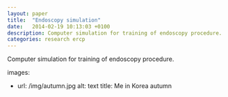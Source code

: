 ```yaml
---
layout: paper
title:  "Endoscopy simulation"
date:   2014-02-19 10:13:03 +0100
description: Computer simulation for training of endoscopy procedure.
categories: research ercp
---
```


Computer simulation for training of endoscopy procedure.

images:  
  - url: /img/autumn.jpg
    alt: text
    title: Me in Korea autumn
